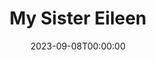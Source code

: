 ---
title: My Sister Eileen
date: 2023-09-08T00:00:00
opening_date: 1980-05-02
closing_date: 1980-05-07
layout: productions
playbill:
Theatre: Theatre Jacksonville
Venue: Little Theatre
cast:
- Mr. Appopolous: Mel Wilhite
- Ruth Sherwood: Nancy Kaye
- Eileen Sherwood: Nancy Mull
- Jensen: John Gombeda
- Woman with Dog: Sabina Meyer
- Dog: Sebastian
- Street Arab: Jonathan Meyer
- Drunk:
  - David Horne
  - Philip St. Laurent
- Lonigan: Doug Thomas
- The Wreck: Dick Kerekes
- Vendor: Tommy Thomson
- Mr. Fletcher: Hal Henderson
- Helen Wade: Dee Boyett
- Frank Lippen cott: Bill Merwin
- Chick Clark: Thom Scoggins
- Cossack: John Gombeda
- Violet Shelton: Joanne Schneider
- Mrs. Wade: Martha Worsley
- Robert Baker: Frank Alters
- Future Admiral:
  - Bill Blake
  - David Horne
  - Marlon Hecht
  - Philip St. Laurent
  - Tom Heffernan
  - Tommy Thomson
- Walter Sherwood: Dick Robertson
- A prospective Tenant: Nancy Lowder
- The Consul: Norman Howard
- The Sandhog: George Spelvin
crew:
- Director: Robert Knowles
- Scene Design: Hal Henderson
- Stage Manager: Laurie Kaden
- Light Technician: Pam Jackson
- Sound Technician: Barbara Stillson
- Properties:
  - Pam Jackson
  - Amelia Senhausen
  - Valerie Howard
- Set Construction:
  - Sarah Barto
  - Marty Friedman
  - Frank Friedsam
  - Tom Heffernan
  - Bebe Schroder
  - Tommy Thomson
  - Jeanne Turney
  - Cathy Watson
  - Gertrude Berman
- Costumes:
  - Nancy Kaye
  - Gerri Turbow
- Box Office:
  - Barbara Stillson
  - Gert Berman
  - Shirley Cooke
  - Anne Dubow
  - Nancy Frankhouser
  - Sabina Meyer
  - Pat Somers
orchestra:
---